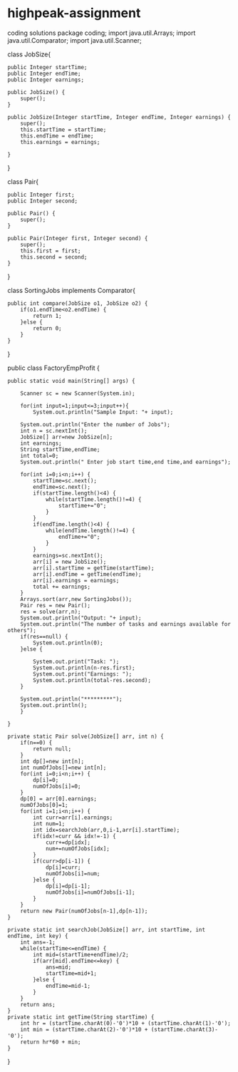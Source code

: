 # highpeak-assignment
coding solutions
package coding;
import java.util.Arrays;
import java.util.Comparator;
import java.util.Scanner;

class JobSize{
	
	public Integer startTime;
	public Integer endTime;
	public Integer earnings;
	
	public JobSize() {
		super();
	}

	public JobSize(Integer startTime, Integer endTime, Integer earnings) {
		super();
		this.startTime = startTime;
		this.endTime = endTime;
		this.earnings = earnings;
		
	}
}

class Pair{
	
	public Integer first;
	public Integer second;
	
	public Pair() {
		super();
	}
	
	public Pair(Integer first, Integer second) {
		super();
		this.first = first;
		this.second = second;
	}
}

class SortingJobs implements Comparator<JobSize>{

	public int compare(JobSize o1, JobSize o2) {
		if(o1.endTime<o2.endTime) {
			return 1;
		}else {
			return 0;
		}
	}	
}

public class FactoryEmpProfit {
	
	public static void main(String[] args) {
		
		Scanner sc = new Scanner(System.in);
		
		for(int input=1;input<=3;input++){
			System.out.println("Sample Input: "+ input);
		
		System.out.println("Enter the number of Jobs");
		int n = sc.nextInt();
		JobSize[] arr=new JobSize[n];
		int earnings;
		String startTime,endTime;
		int total=0;
		System.out.println(" Enter job start time,end time,and earnings");
		
		for(int i=0;i<n;i++) {
			startTime=sc.next();
			endTime=sc.next();
			if(startTime.length()<4) {
				while(startTime.length()!=4) {
					startTime+="0";
				}
			}
			if(endTime.length()<4) {
				while(endTime.length()!=4) {
					endTime+="0";
				}
			}
			earnings=sc.nextInt();
			arr[i] = new JobSize();
			arr[i].startTime = getTime(startTime);
			arr[i].endTime = getTime(endTime);
			arr[i].earnings = earnings;
			total += earnings;
		}
		Arrays.sort(arr,new SortingJobs());
		Pair res = new Pair();
		res = solve(arr,n);
		System.out.println("Output: "+ input);
		System.out.println("The number of tasks and earnings available for others");
		if(res==null) {
			System.out.println(0);
		}else {
			
			System.out.print("Task: ");
			System.out.println(n-res.first);
			System.out.print("Earnings: ");
			System.out.println(total-res.second);
		}
		
		System.out.println("*********");
		System.out.println();
		}
		
	}
	
	private static Pair solve(JobSize[] arr, int n) {
		if(n==0) {
			return null;
		}
		int dp[]=new int[n];
		int numOfJobs[]=new int[n];
		for(int i=0;i<n;i++) {
			dp[i]=0;
			numOfJobs[i]=0;
		}
		dp[0] = arr[0].earnings;
		numOfJobs[0]=1;
		for(int i=1;i<n;i++) {
			int curr=arr[i].earnings;
			int num=1;
			int idx=searchJob(arr,0,i-1,arr[i].startTime);
			if(idx!=curr && idx!=-1) {
				curr+=dp[idx];
				num+=numOfJobs[idx];
			}
			if(curr>dp[i-1]) {
				dp[i]=curr;
				numOfJobs[i]=num;
			}else {
				dp[i]=dp[i-1];
				numOfJobs[i]=numOfJobs[i-1];
			}
		}
		return new Pair(numOfJobs[n-1],dp[n-1]);
	}
	
	private static int searchJob(JobSize[] arr, int startTime, int endTime, int key) {
		int ans=-1;
		while(startTime<=endTime) {
			int mid=(startTime+endTime)/2;
			if(arr[mid].endTime<=key) {
				ans=mid;
				startTime=mid+1;
			}else {
				endTime=mid-1;
			}
		}
		return ans;
	}
	private static int getTime(String startTime) {
		int hr = (startTime.charAt(0)-'0')*10 + (startTime.charAt(1)-'0');
		int min = (startTime.charAt(2)-'0')*10 + (startTime.charAt(3)-'0');
		return hr*60 + min;
	}
}
